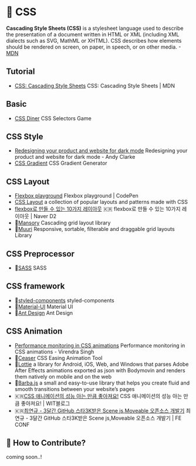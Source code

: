 # 💄 CSS

**Cascading Style Sheets (CSS)** is a stylesheet language used to describe the presentation of a document written in HTML or XML (including XML dialects such as SVG, MathML or XHTML). CSS describes how elements should be rendered on screen, on paper, in speech, or on other media. -[MDN](https://developer.mozilla.org/en-US/docs/Web/CSS)

## Tutorial

- [CSS: Cascading Style Sheets](https://developer.mozilla.org/en-US/docs/Web/CSS) CSS: Cascading Style Sheets | MDN

## Basic

- [CSS Diner](http://flukeout.github.io/) CSS Selectors Game

## CSS Style

- [Redesigning your product and website for dark mode](https://stuffandnonsense.co.uk/blog/redesigning-your-product-and-website-for-dark-mode) Redesigning your product and website for dark mode - Andy Clarke
- [CSS Gradient](https://cssgradient.io/) CSS Gradient Generator

## CSS Layout

- [Flexbox playground](https://codepen.io/enxaneta/full/adLPwv) Flexbox playground | CodePen
- [CSS Layout](https://csslayout.io/) a collection of popular layouts and patterns made with CSS
- [flexbox로 만들 수 있는 10가지 레이아웃](https://d2.naver.com/helloworld/8540176) 🇰🇷 flexbox로 만들 수 있는 10가지 레이아웃 | Naver D2
- 📕[Mansory](https://masonry.desandro.com/) Cascading grid layout library
- 📕[Muuri](https://muuri.dev/) Responsive, sortable, filterable and draggable grid layouts Library

## CSS Preprocessor

- 📕[SASS](https://sass-lang.com/) SASS

## CSS framework

- 📕[styled-components](https://styled-components.com/) styled-components
- 📕[Material-UI](https://material-ui.com/) Material UI
- 📕[Ant Design](https://ant.design/) Ant Design

## CSS Animation

- [Performance monitoring in CSS animations](https://medium.com/chegg/performance-monitoring-in-css-animations-f11a21d0054f) Performance monitoring in CSS animations - Virendra Singh
- 📕[Ceaser](https://matthewlein.com/tools/ceaser) CSS Easing Animation Tool
- 📕[Lottie](https://airbnb.io/lottie/#/) a library for Android, iOS, Web, and Windows that parses Adobe After Effects animations exported as json with Bodymovin and renders them natively on mobile and on the web
- 📕[Barba.js](https://barba.js.org/) a small and easy-to-use library that helps you create fluid and smooth transitions between your website’s pages
- 🇰🇷[CSS 애니메이션의 성능 아는 만큼 좋아져요!](https://wit.nts-corp.com/2020/06/05/6134?fbclid=IwAR147toQIEWLcrZAvkrHmbupRMpqk-AqQuLBGFvh2EWiu_WSnHbz1sEQeKU) CSS 애니메이션의 성능 아는 만큼 좋아져요! | WIT블로그
- 🇰🇷[최연규 - 3달간 GitHub 스타3K받은 Scene js,Moveable 오픈소스 개발기](https://youtu.be/3HVQhbtALDE) 최연규 - 3달간 GitHub 스타3K받은 Scene js,Moveable 오픈소스 개발기 | FE CONF

## 👀 How to Contribute?

coming soon..!
